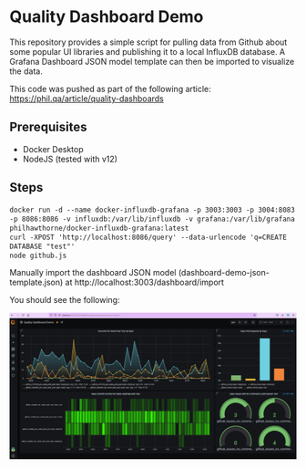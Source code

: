 # Quality Dashboard Demo

This repository provides a simple script for pulling data from Github about some popular UI libraries and publishing it to 
a local InfluxDB database. A Grafana Dashboard JSON model template can then be imported to visualize the data.

This code was pushed as part of the following article: https://phil.qa/article/quality-dashboards

## Prerequisites
- Docker Desktop
- NodeJS (tested with v12)

## Steps

```
docker run -d --name docker-influxdb-grafana -p 3003:3003 -p 3004:8083 -p 8086:8086 -v influxdb:/var/lib/influxdb -v grafana:/var/lib/grafana philhawthorne/docker-influxdb-grafana:latest
curl -XPOST 'http://localhost:8086/query' --data-urlencode 'q=CREATE DATABASE "test"'
node github.js
```

Manually import the dashboard JSON model (dashboard-demo-json-template.json) at http://localhost:3003/dashboard/import

You should see the following:

![dashboard.png](dashboard.png)
